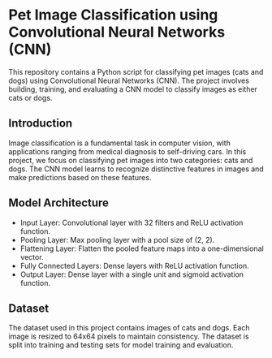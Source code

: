 # Pet Image Classification using Convolutional Neural Networks (CNN)

This repository contains a Python script for classifying pet images (cats and dogs) using Convolutional Neural Networks (CNN). The project involves building, training, and evaluating a CNN model to classify images as either cats or dogs.

## Introduction
Image classification is a fundamental task in computer vision, with applications ranging from medical diagnosis to self-driving cars. In this project, we focus on classifying pet images into two categories: cats and dogs. The CNN model learns to recognize distinctive features in images and make predictions based on these features.

## Model Architecture
- Input Layer: Convolutional layer with 32 filters and ReLU activation function.
- Pooling Layer: Max pooling layer with a pool size of (2, 2).
- Flattening Layer: Flatten the pooled feature maps into a one-dimensional vector.
- Fully Connected Layers: Dense layers with ReLU activation function.
- Output Layer: Dense layer with a single unit and sigmoid activation function.

## Dataset
The dataset used in this project contains images of cats and dogs. Each image is resized to 64x64 pixels to maintain consistency. The dataset is split into training and testing sets for model training and evaluation.
